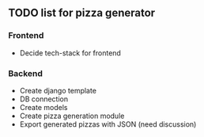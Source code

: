 ## TODO list for pizza generator
### Frontend
- Decide tech-stack for frontend

### Backend
- Create django template
- DB connection
- Create models
- Create pizza generation module
- Export generated pizzas with JSON (need discussion)